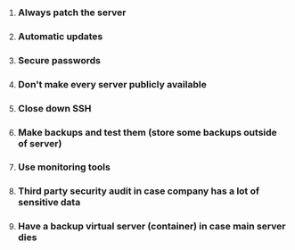 1. ### Always patch the server

2. ###  Automatic updates

3. ### Secure passwords

4. ### Don't make every server publicly available

5. ### Close down SSH

6. ### Make backups and test them (store some backups outside of server)

7. ### Use monitoring tools

8. ### Third party security audit in case company has a lot of sensitive data

9. ### Have a backup virtual server (container) in case main server dies